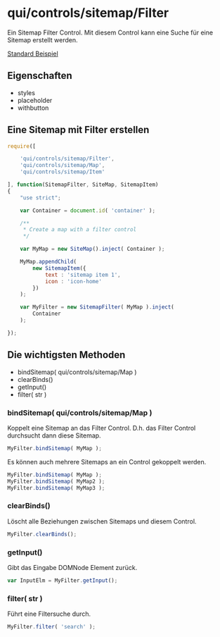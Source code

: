 # qui/controls/sitemap/Filter

Ein Sitemap Filter Control.
Mit diesem Control kann eine Suche für eine Sitemap erstellt werden.

[Standard Beispiel](../examples/index.php?file=controls/sitemap/sitemap_filter)

## Eigenschaften

+ styles
+ placeholder
+ withbutton

## Eine Sitemap mit Filter erstellen

```javascript
require([

    'qui/controls/sitemap/Filter',
    'qui/controls/sitemap/Map',
    'qui/controls/sitemap/Item'

], function(SitemapFilter, SiteMap, SitemapItem)
{
    "use strict";

    var Container = document.id( 'container' );

    /**
     * Create a map with a filter control
     */

    var MyMap = new SiteMap().inject( Container );

    MyMap.appendChild(
        new SitemapItem({
            text : 'sitemap item 1',
            icon : 'icon-home'
        })
    );

    var MyFilter = new SitemapFilter( MyMap ).inject(
        Container
    );

});
```

## Die wichtigsten Methoden

+ bindSitemap( qui/controls/sitemap/Map )
+ clearBinds()
+ getInput()
+ filter( str )

### bindSitemap( qui/controls/sitemap/Map )

Koppelt eine Sitemap an das Filter Control.
D.h. das Filter Control durchsucht dann diese Sitemap.

```javascript
MyFilter.bindSitemap( MyMap );
```

Es können auch mehrere Sitemaps an ein Control gekoppelt werden.

```javascript
MyFilter.bindSitemap( MyMap );
MyFilter.bindSitemap( MyMap2 );
MyFilter.bindSitemap( MyMap3 );
```

### clearBinds()

Löscht alle Beziehungen zwischen Sitemaps und diesem Control.

```javascript
MyFilter.clearBinds();
```

### getInput()

Gibt das Eingabe DOMNode Element zurück.

```javascript
var InputElm = MyFilter.getInput();
```

### filter( str )

Führt eine Filtersuche durch.

```javascript
MyFilter.filter( 'search' );
```

